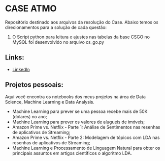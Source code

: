 # CASE ATMO

Repositório destinado aos arquivos da resolução do Case. Abaixo temos os direcionamentos para a solução de cada questão:

1. O Script python para leitura e ajustes nas tabelas da base CSGO no MySQL foi desenvolvido no arquivo cs_go.py



## Links:
* [LinkedIn](https://www.linkedin.com/in/caduramos/)

## Projetos pessoais:

Aqui você encontra os notebooks dos meus projetos na área de Data Science, Machine Learning e Data Analysis.

* Machine Learning para prever se uma pessoa recebe mais de 50K (dólares) no ano;
* Machine Learning para prever os valores de alugueis de imóveis;
* Amazon Prime vs. Netflix - Parte 1: Análise de Sentimentos nas resenhas de aplicativos de Streaming;
* Amazon Prime vs. Netflix - Parte 2: Modelagem de tópicos com LDA nas resenhas de aplicativos de Streaming;
* Machine Learning e Processamento de Linguagem Natural para obter os principais assuntos em artigos científicos o algoritmo LDA.
